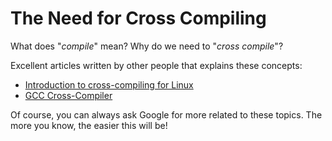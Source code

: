 # The Need for Cross Compiling

What does "_compile_" mean? Why do we need to "_cross compile_"?

Excellent articles written by other people that explains these concepts:

* [Introduction to cross-compiling for Linux](http://landley.net/writing/docs/cross-compiling.html)
* [GCC Cross-Compiler](https://wiki.osdev.org/GCC_Cross-Compiler)

Of course, you can always ask Google for more related to these topics.
The more you know, the easier this will be!

